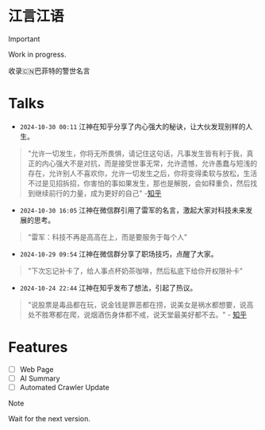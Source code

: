 # 江言江语

> [!IMPORTANT]
> Work in progress.

收录🇨🇳巴菲特的警世名言

# Talks
- `2024-10-30 00:11` 江神在知乎分享了内心强大的秘诀，让大伙发现别样的人生。
> "允许一切发生，你将无所畏惧，请记住这句话，凡事发生皆有利于我，真正的内心强大不是对抗，而是接受世事无常，允许遗憾，允许愚蠢与短浅的存在，允许别人不喜欢你，允许一切发生之后，你将变得柔软与放松，生活不过是见招拆招，你害怕的事如果发生，那也是解脱，会如释重负，然后找到继续前行的力量，成为更好的自己" -[知乎](https://www.zhihu.com/pin/1834749282982424576)

- `2024-10-30 16:05` 江神在微信群引用了雷军的名言，激起大家对科技未来发展的思考。
> "雷军：科技不再是高高在上，而是要服务于每个人"

- `2024-10-29 09:54` 江神在微信群分享了职场技巧，点醒了大家。
> "下次忘记补卡了，给人事点杯奶茶咖啡，然后私底下给你开权限补卡"

- `2024-10-24 22:44` 江神在知乎发布了想法，引起了热议。
> "说股票是毒品都在玩，说金钱是罪恶都在捞，说美女是祸水都想要，说高处不胜寒都在爬，说烟酒伤身体都不戒，说天堂最美好都不去。" - [知乎](https://www.zhihu.com/people/god-jiang)

# Features
- [ ] Web Page
- [ ] AI Summary
- [ ] Automated Crawler Update

> [!NOTE]
> Wait for the next version.
